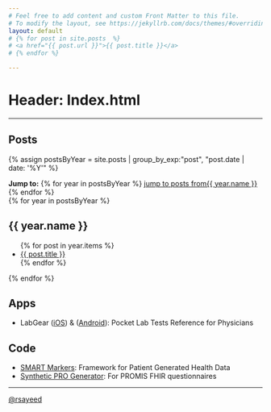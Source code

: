 ```yaml
---
# Feel free to add content and custom Front Matter to this file.
# To modify the layout, see https://jekyllrb.com/docs/themes/#overriding-theme-defaults
layout: default
# {% for post in site.posts  %}
# <a href="{{ post.url }}">{{ post.title }}</a>
# {% endfor %}

---
```


# Header: Index.html 
--------------------
## Posts

{% assign postsByYear = site.posts | group_by_exp:"post", "post.date | date: '%Y'" %}
<nav class="menu browse by-year text-center" aria-label="year">
  <strong aria-hidden="true">Jump to:</strong>
  {% for year in postsByYear %}
  <a href="#{{ year.name }}"><span class="visually-hidden">jump to posts from</span>{{ year.name }}</a>
  {% endfor %}
</nav>
{% for year in postsByYear %}
<h2 id="{{ year.name }}">{{ year.name }}</h2>
<ul aria-label="posts from {{ year.name }}">
  {% for post in year.items %}
  <li>
    <a href="{{ post.url }}">{{ post.title }}</a>
  </li>
  {% endfor %}
</ul>
{% endfor %}

## Apps

- LabGear ([iOS][ios-labgear]) & ([Android][android-labgear]): Pocket Lab Tests Reference for Physicians

## Code

- [SMART Markers](https://github.com/smartmarkers): Framework for Patient Generated Health Data
- [Synthetic PRO Generator](https://github.com/raheelsayeed/synthetic-pros): For PROMIS FHIR questionnaires


[ios-labgear]: https://apps.apple.com/us/app/labgear-medical-lab-tests/id350942163
[android-labgear]: https://play.google.com/store/apps/details?id=com.smartddx.labgearessentials&hl=en_US


--------------------

<a href="https://twitter.com/rsayeed">@rsayeed</a>

